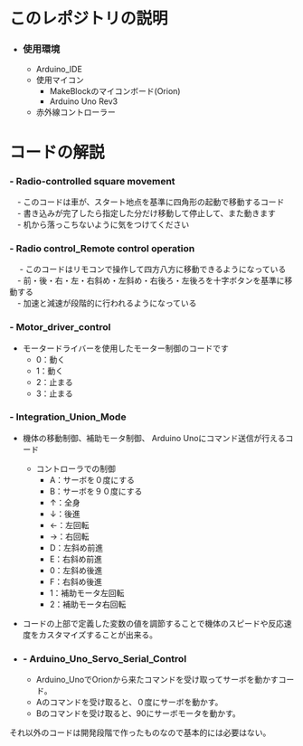 # このレポジトリの説明

- ### 使用環境
	- Arduino_IDE
	- 使用マイコン
		- MakeBlockのマイコンボード(Orion)
		- Arduino Uno Rev3
	- 赤外線コントローラー


# コードの解説
### - Radio-controlled square movement  
　- このコードは車が、スタート地点を基準に四角形の起動で移動するコード<br>
　- 書き込みが完了したら指定した分だけ移動して停止して、また動きます<br>
　- 机から落っこちないように気をつけてください<br>
### - Radio control_Remote control operation 
　 - このコードはリモコンで操作して四方八方に移動できるようになっている<br>
	　- 前・後・右・左・右斜め・左斜め・右後ろ・左後ろを十字ボタンを基準に移動する<br>
　- 加速と減速が段階的に行われるようになっている<br>
### - Motor_driver_control  
- モータードライバーを使用したモーター制御のコードです<br>
	- 0：動く
	- 1：動く
	- 2：止まる
	- 3：止まる
### - Integration_Union_Mode
- 機体の移動制御、補助モータ制御、 Arduino Unoにコマンド送信が行えるコード<br>
	- コントローラでの制御<br>
		- A：サーボを０度にする<br>
		- B：サーボを９０度にする<br>
		- ↑：全身<br>
		- ↓：後進<br>
		- ←：左回転<br>
		- →：右回転<br>
		- D：左斜め前進<br>
		- E：右斜め前進<br>
		- 0：左斜め後進<br>
		- F：右斜め後進<br>
		- 1：補助モータ左回転<br>
		- 2：補助モータ右回転<br>
  
- コードの上部で定義した変数の値を調節することで機体のスピードや反応速度をカスタマイズすることが出来る。<br>
- ### - Arduino_Uno_Servo_Serial_Control
	- Arduino_UnoでOrionから来たコマンドを受け取ってサーボを動かすコード。<br>
	- Aのコマンドを受け取ると、０度にサーボを動かす。
	- Bのコマンドを受け取ると、90にサーボモータを動かす。


それ以外のコードは開発段階で作ったものなので基本的には必要はない。
